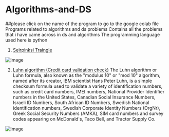 # Algorithms-and-DS
##please click on the name of the program to go to the google colab file
Programs related to algorithms and ds problems
Contains all the problems that i have came across in ds and algorithms
The programming language used here is python

1) [Seirpinksi Traingle](https://colab.research.google.com/gist/preetpalsinghspat/fd7c2ba4ed054b32f5535d3963bad72d/untitled0.ipynb#scrollTo=EHRT90B6EHOH)

  ![image](https://user-images.githubusercontent.com/38079818/139109108-2573346a-5ed2-4092-a038-850cb709a2fb.png)

2) [Luhn algorithm (Credit card validation check)](https://colab.research.google.com/drive/1B7pIm_Zc1MbqDqSgxsq9mJYQWA-WMp3A?usp=sharing)
The Luhn algorithm or Luhn formula, also known as the "modulus 10" or "mod 10" algorithm, named after its creator, IBM scientist Hans Peter Luhn, is a simple checksum formula used to validate a variety of identification numbers, such as credit card numbers, IMEI numbers, National Provider Identifier numbers in the United States, Canadian Social Insurance Numbers, Israeli ID Numbers, South African ID Numbers, Swedish National identification numbers, Swedish Corporate Identity Numbers (OrgNr), Greek Social Security Numbers (ΑΜΚΑ), SIM card numbers and survey codes appearing on McDonald's, Taco Bell, and Tractor Supply Co.
  
  ![image](https://user-images.githubusercontent.com/38079818/139458721-917c2446-07ab-4c7f-b6cf-6588b0797474.png)


